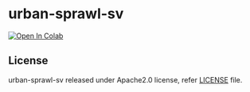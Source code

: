 # urban-sprawl-sv
[![Open In Colab](https://colab.research.google.com/assets/colab-badge.svg)](https://colab.research.google.com/github/CesarRosales16/Urban-Sprawl-SV/blob/main/Expansion_Urbana_AMSS.ipynb)
[<img alt="" src="https://img.shields.io/badge/License-Apache2.0-success">](../../blob/main/LICENSE.md)

## License 
urban-sprawl-sv released under Apache2.0 license, refer [LICENSE](../../blob/main/LICENSE.md) file.
